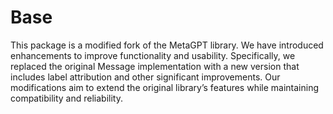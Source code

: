 # Base

This package is a modified fork of the MetaGPT library. We have introduced enhancements to improve functionality and
usability. Specifically, we replaced the original Message implementation with a new version that includes label
attribution and other significant improvements. Our modifications aim to extend the original library’s features while
maintaining compatibility and reliability.

